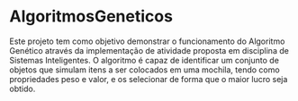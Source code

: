 # AlgoritmosGeneticos
Este projeto tem como objetivo demonstrar o funcionamento do Algoritmo Genético através da implementação de atividade proposta em disciplina de Sistemas Inteligentes. O algoritmo é capaz de identificar um conjunto de objetos que simulam itens a ser colocados em uma mochila, tendo como propriedades peso e valor, e os selecionar de forma que o maior lucro seja obtido.
